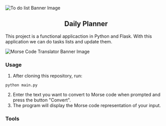 ![To do list Banner Image](static/img/Github_header.png)
<h2 align='center'>Daily Planner</h2>

This project is a functional applicaction in Python and Flask. With this application we can do tasks lists and update them.

![Morse Code Translator Banner Image](static/img/Github_header.png)

### Usage

1. After cloning this repository, run:

```
python main.py 
```

2. Enter the text you want to convert to Morse code when prompted and press the button "Convert".
3. The program will display the Morse code representation of your input.

### Tools
